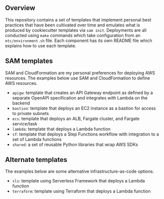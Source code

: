 ## Overview
This repository contains a set of templates that implement personal best practices that have been cultivated over time and emulates what is produced by cookiecutter templates via `sam init`. Deployments are all conducted using `make` commands which take configuration from an `etc/environment.sh` file. Each component has its own README file which explains how to use each template.

## SAM templates
SAM and CloudFormation are my personal preferences for deploying AWS resources. The examples below use SAM and CloudFormation to define AWS resources.
* `apigw`: template that creates an API Gateway endpoint as defined by a separate OpenAPI specification and integrates with Lambda on the backend
* `bastion`: template that deploys an EC2 instance as a bastion for access to private subnets
* `ecs`: template that deploys an ALB, Fargate cluster, and Fargate service/task
* `lambda`: template that deploys a Lambda function
* `sf`: template that deploys a Step Functions workflow with integration to a set of Lambda functions
* `shared`: a set of reusable Python libraries that wrap AWS SDKs

## Alternate templates
The examples below are some alternative infrastructure-as-code options.
* `sls`: template using Serverless Framework that deploys a Lambda function
* `terraform`: template using Terraform that deploys a Lambda function
